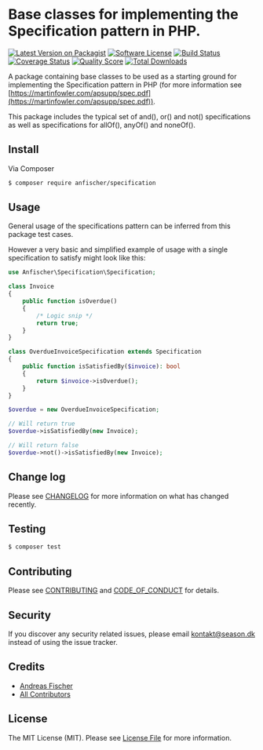 # Base classes for implementing the Specification pattern in PHP.

[![Latest Version on Packagist][ico-version]][link-packagist]
[![Software License][ico-license]](LICENSE.md)
[![Build Status][ico-travis]][link-travis]
[![Coverage Status][ico-scrutinizer]][link-scrutinizer]
[![Quality Score][ico-code-quality]][link-code-quality]
[![Total Downloads][ico-downloads]][link-downloads]

A package containing base classes to be used as a starting ground for implementing the Specification pattern in PHP (for more information see [https://martinfowler.com/apsupp/spec.pdf](https://martinfowler.com/apsupp/spec.pdf)).  
  
This package includes the typical set of and(), or() and not() specifications as well as specifications for allOf(), anyOf() and noneOf().

## Install

Via Composer

``` bash
$ composer require anfischer/specification
```

## Usage
General usage of the specifications pattern can be inferred from this package test cases.

However a very basic and simplified example of usage with a single specification to satisfy might look like this:
``` php
use Anfischer\Specification\Specification;

class Invoice
{
    public function isOverdue()
    {
        /* Logic snip */
        return true;
    }
}

class OverdueInvoiceSpecification extends Specification
{
    public function isSatisfiedBy($invoice): bool
    {
        return $invoice->isOverdue();
    }
}

$overdue = new OverdueInvoiceSpecification;

// Will return true
$overdue->isSatisfiedBy(new Invoice);

// Will return false
$overdue->not()->isSatisfiedBy(new Invoice);
```

## Change log

Please see [CHANGELOG](CHANGELOG.md) for more information on what has changed recently.

## Testing

``` bash
$ composer test
```

## Contributing

Please see [CONTRIBUTING](CONTRIBUTING.md) and [CODE_OF_CONDUCT](CODE_OF_CONDUCT.md) for details.

## Security

If you discover any security related issues, please email kontakt@season.dk instead of using the issue tracker.

## Credits

- [Andreas Fischer][link-author]
- [All Contributors][link-contributors]

## License

The MIT License (MIT). Please see [License File](LICENSE.md) for more information.

[ico-version]: https://img.shields.io/packagist/v/anfischer/specification.svg?style=flat-square
[ico-license]: https://img.shields.io/badge/license-MIT-brightgreen.svg?style=flat-square
[ico-travis]: https://img.shields.io/travis/anfischer/specification/master.svg?style=flat-square
[ico-scrutinizer]: https://img.shields.io/scrutinizer/coverage/g/anfischer/specification.svg?style=flat-square
[ico-code-quality]: https://img.shields.io/scrutinizer/g/anfischer/specification.svg?style=flat-square
[ico-downloads]: https://img.shields.io/packagist/dt/anfischer/specification.svg?style=flat-square

[link-packagist]: https://packagist.org/packages/anfischer/specification
[link-travis]: https://travis-ci.org/anfischer/specification
[link-scrutinizer]: https://scrutinizer-ci.com/g/anfischer/specification/code-structure
[link-code-quality]: https://scrutinizer-ci.com/g/anfischer/specification
[link-downloads]: https://packagist.org/packages/anfischer/specification
[link-author]: https://github.com/anfischer
[link-contributors]: ../../contributors
